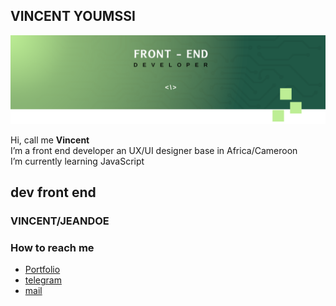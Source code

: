 <!--
**mrvin100/mrvin100** is a ✨ _special_ ✨ repository because its `README.md` (this file) appears on your GitHub profile.

Here are some ideas to get you started:

- 🔭 I’m currently working on ...
- 🌱 I’m currently learning ...
- 👯 I’m looking to collaborate on ...
- 🤔 I’m looking for help with ...
- 💬 Ask me about ...
- 📫 How to reach me: ...
- 😄 Pronouns: ...
- ⚡ Fun fact: ...
-->

## VINCENT YOUMSSI

![La banniere du profil github de vincent](https://github.com/Zepoh/Zepoh/blob/main/graphical_chart/BanniereZepohGithubFrontEnd.png)

<!-- home section starts -->
<section display="flex" justify-content="space-between" gap="10px">
<div class="animated_image" width="50%" display="inline-block">
<!-- ![command line icon](img/wired-lineal-1326-command-window-line.gif) 
<img src="img/wired-lineal-1326-command-window-line.gif" al="icon image" width="100px" height="100px" float="left" />-->
</div>

<p border="1px solid white" width="50%" display="inline-block" float="right">
Hi, call me  <strong>Vincent</strong><br/>
I’m a front end developer an UX/UI designer base in Africa/Cameroon<br/>
I’m currently learning JavaScript  
</p>
</section>

## dev front end

 <h3 text-align="center" font-size="0.938rem"  color="#fd4567">  VINCENT/JEANDOE </h3>

### How to reach me
+ [Portfolio](https://vincentyoumssiportfolio.great-site.net)
+ [telegram](https://t.me/mrvincent)
+ [mail](vincentyoumssi@gmail.com)

<!---
Vincent/vincent is a ✨ special ✨ repository because its `README.md` (this file) appears on your GitHub profile.
You can click the Preview link to take a look at your changes.
--->

